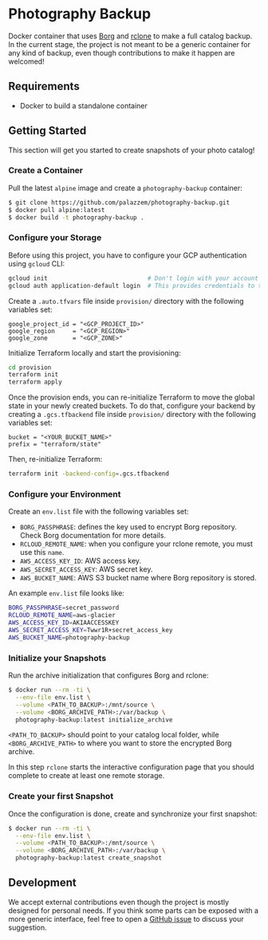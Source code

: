 # Photography Backup

Docker container that uses [Borg](https://borgbackup.readthedocs.io/en/stable/) and [rclone](https://rclone.org/) to make a full catalog backup.
In the current stage, the project is not meant to be a generic container for any kind of backup, even though contributions to make it happen
are welcomed!

## Requirements

* Docker to build a standalone container

## Getting Started

This section will get you started to create snapshots of your photo catalog!

### Create a Container

Pull the latest `alpine` image and create a `photography-backup` container:

```bash
$ git clone https://github.com/palazzem/photography-backup.git
$ docker pull alpine:latest
$ docker build -t photography-backup .
```

### Configure your Storage

Before using this project, you have to configure your GCP authentication using `gcloud` CLI:

```bash
gcloud init                            # Don't login with your account
gcloud auth application-default login  # This provides credentials to the Google Provider
```

Create a `.auto.tfvars` file inside `provision/` directory with the following variables set:
```hcl
google_project_id = "<GCP_PROJECT_ID>"
google_region     = "<GCP_REGION>"
google_zone       = "<GCP_ZONE>"
```

Initialize Terraform locally and start the provisioning:
```bash
cd provision
terraform init
terraform apply
```

Once the provision ends, you can re-initialize Terraform to move the global state in your newly created buckets. To do that,
configure your backend by creating a `.gcs.tfbackend` file inside `provision/` directory with the following variables set:
```hcl
bucket = "<YOUR_BUCKET_NAME>"
prefix = "terraform/state"
```

Then, re-initialize Terraform:
```bash
terraform init -backend-config=.gcs.tfbackend
```

### Configure your Environment

Create an `env.list` file with the following variables set:
* `BORG_PASSPHRASE`: defines the key used to encrypt Borg repository. Check Borg documentation for more details.
* `RCLOUD_REMOTE_NAME`: when you configure your rclone remote, you must use this `name`.
* `AWS_ACCESS_KEY_ID`: AWS access key.
* `AWS_SECRET_ACCESS_KEY`: AWS secret key.
* `AWS_BUCKET_NAME`: AWS S3 bucket name where Borg repository is stored.

An example `env.list` file looks like:

```bash
BORG_PASSPHRASE=secret_password
RCLOUD_REMOTE_NAME=aws-glacier
AWS_ACCESS_KEY_ID=AKIAACCESSKEY
AWS_SECRET_ACCESS_KEY=Twwr1R+secret_access_key
AWS_BUCKET_NAME=photography-backup
```

### Initialize your Snapshots
Run the archive initialization that configures Borg and rclone:

```bash
$ docker run --rm -ti \
  --env-file env.list \
  --volume <PATH_TO_BACKUP>:/mnt/source \
  --volume <BORG_ARCHIVE_PATH>:/var/backup \
  photography-backup:latest initialize_archive
```

`<PATH_TO_BACKUP>` should point to your catalog local folder, while `<BORG_ARCHIVE_PATH>` to where you
want to store the encrypted Borg archive.

In this step `rclone` starts the interactive configuration page that you should complete to create at least one
remote storage.

### Create your first Snapshot

Once the configuration is done, create and synchronize your first snapshot:

```bash
$ docker run --rm -ti \
  --env-file env.list \
  --volume <PATH_TO_BACKUP>:/mnt/source \
  --volume <BORG_ARCHIVE_PATH>:/var/backup \
  photography-backup:latest create_snapshot
```

## Development

We accept external contributions even though the project is mostly designed for personal needs. If you think some parts can be exposed with a
more generic interface, feel free to open a [GitHub issue](https://github.com/palazzem/photography-backup/issues) to discuss your suggestion.
